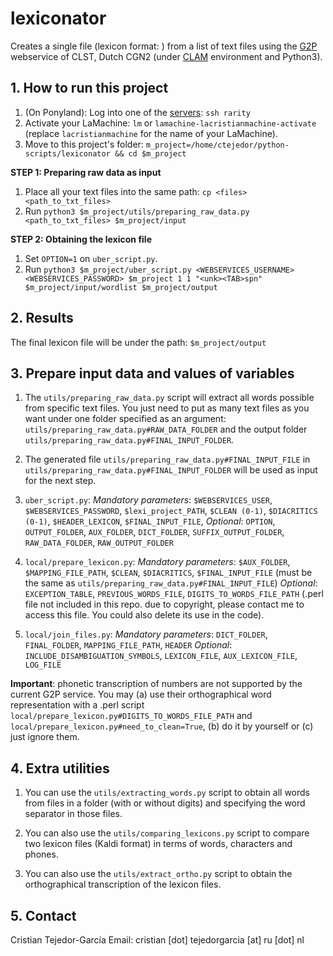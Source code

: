 # lexiconator
Creates a single file (lexicon format: <word><separator-symbol><phones>) from a list of text files using the [G2P](https://webservices.cls.ru.nl/g2pservice/index/) webservice of CLST, Dutch CGN2 (under [CLAM](https://proycon.github.io/LaMachine/) environment and Python3).


## 1. How to run this project
1. (On Ponyland): Log into one of the [servers](https://ponyland.science.ru.nl/doku.php?id=wiki:ponyland:about): `ssh rarity`
1. Activate your LaMachine: `lm` or `lamachine-lacristianmachine-activate` (replace `lacristianmachine` for the name of your LaMachine).
1. Move to this project's folder: `m_project=/home/ctejedor/python-scripts/lexiconator && cd $m_project`


**STEP 1: Preparing raw data as input**
1. Place all your text files into the same path: `cp <files> <path_to_txt_files>`
1. Run `python3 $m_project/utils/preparing_raw_data.py <path_to_txt_files> $m_project/input`

**STEP 2: Obtaining the lexicon file**
1. Set `OPTION=1` on `uber_script.py`.
1. Run `python3 $m_project/uber_script.py <WEBSERVICES_USERNAME> <WEBSERVICES_PASSWORD> $m_project 1 1 "<unk><TAB>spn" $m_project/input/wordlist $m_project/output`


## 2. Results
The final lexicon file will be under the path: `$m_project/output`


## 3. Prepare input data and values of variables
1. The `utils/preparing_raw_data.py` script will extract all words possible from specific text files. You just need to put as many text files as you want under one folder specified as an argument: `utils/preparing_raw_data.py#RAW_DATA_FOLDER` and the output folder `utils/preparing_raw_data.py#FINAL_INPUT_FOLDER`.
 
1. The generated file `utils/preparing_raw_data.py#FINAL_INPUT_FILE` in `utils/preparing_raw_data.py#FINAL_INPUT_FOLDER` will be used as input for the next step.

1.  `uber_script.py`:
*Mandatory parameters*: `$WEBSERVICES_USER`, `$WEBSERVICES_PASSWORD`, `$lexi_project_PATH`, `$CLEAN (0-1)`, `$DIACRITICS (0-1)`, `$HEADER_LEXICON`, `$FINAL_INPUT_FILE`, 
*Optional*: `OPTION`, `OUTPUT_FOLDER`, `AUX_FOLDER`, `DICT_FOLDER`, `SUFFIX_OUTPUT_FOLDER`, `RAW_DATA_FOLDER`, `RAW_OUTPUT_FOLDER`

1.  `local/prepare_lexicon.py`:
*Mandatory parameters*: `$AUX_FOLDER`, `$MAPPING_FILE_PATH`, `$CLEAN`, `$DIACRITICS`, `$FINAL_INPUT_FILE` (must be the same as `utils/preparing_raw_data.py#FINAL_INPUT_FILE`)
*Optional*: `EXCEPTION_TABLE`, `PREVIOUS_WORDS_FILE`, `DIGITS_TO_WORDS_FILE_PATH` (.perl file not included in this repo. due to copyright, please contact me to access this file. You could also delete its use in the code).

1. `local/join_files.py`:
*Mandatory parameters*: `DICT_FOLDER`, `FINAL_FOLDER`, `MAPPING_FILE_PATH`, `HEADER`
*Optional*: `INCLUDE_DISAMBIGUATION_SYMBOLS`, `LEXICON_FILE`, `AUX_LEXICON_FILE`, `LOG_FILE`


**Important**: phonetic transcription of numbers are not supported by the current G2P service. You may (a) use their orthographical word representation with a .perl script `local/prepare_lexicon.py#DIGITS_TO_WORDS_FILE_PATH` and `local/prepare_lexicon.py#need_to_clean=True`, (b) do it by yourself or (c) just ignore them.


## 4. Extra utilities
1. You can use the `utils/extracting_words.py` script to obtain all words from files in a folder (with or without digits) and specifying the word separator in those files.

1. You can also use the `utils/comparing_lexicons.py` script to compare two lexicon files (Kaldi format) in terms of words, characters and phones.

1. You can also use the `utils/extract_ortho.py` script to obtain the orthographical transcription of the lexicon files.


## 5. Contact
Cristian Tejedor-García
Email: cristian [dot] tejedorgarcia [at] ru [dot] nl